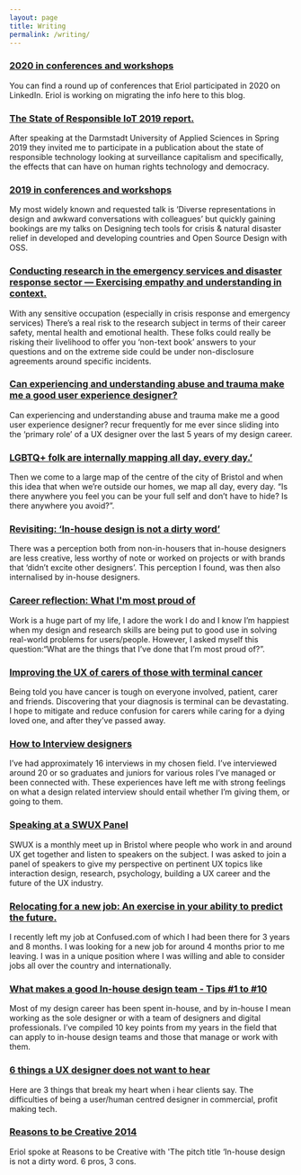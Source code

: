 ```yaml
---
layout: page
title: Writing
permalink: /writing/
---
```


### [2020 in conferences and workshops](https://erioldoesdesign.github.io/article/2021/02/06/2020-in-conferences-and-workshops.html)
You can find a round up of conferences that Eriol participated in 2020 on LinkedIn. Eriol is working on migrating the info here to this blog.


### [The State of Responsible IoT 2019 report.](https://erioldoesdesign.github.io/article/2020/05/30/The-State-of-Responsible-IoT-2019.html)
After speaking at the Darmstadt University of Applied Sciences in Spring 2019 they invited me to participate in a publication about the state of responsible technology looking at surveillance capitalism and specifically, the effects that can have on human rights technology and democracy.


### [2019 in conferences and workshops](https://erioldoesdesign.github.io/article/2020/03/30/2019-in-conferences-and-workshops.html)
My most widely known and requested talk is ‘Diverse representations in design and awkward conversations with colleagues’ but quickly gaining bookings are my talks on Designing tech tools for crisis & natural disaster relief in developed and developing countries and Open Source Design with OSS.


### [Conducting research in the emergency services and disaster response sector — Exercising empathy and understanding in context.](https://erioldoesdesign.github.io/article/2019/12/30/Conducting-research-in-the-emergency-services.html)
With any sensitive occupation (especially in crisis response and emergency services) There’s a real risk to the research subject in terms of their career safety, mental health and emotional health. These folks could really be risking their livelihood to offer you ‘non-text book’ answers to your questions and on the extreme side could be under non-disclosure agreements around specific incidents.


### [Can experiencing and understanding abuse and trauma make me a good user experience designer?](https://erioldoesdesign.github.io/article/2018/07/30/understanding-trauma-in-design.html)
Can experiencing and understanding abuse and trauma make me a good user experience designer? recur frequently for me ever since sliding into the ‘primary role’ of a UX designer over the last 5 years of my design career.


### [LGBTQ+ folk are internally mapping all day, every day.’](https://erioldoesdesign.github.io/article/2018/03/30/LGBTQ-mapping-every-day.html)
Then we come to a large map of the centre of the city of Bristol and when this idea that when we’re outside our homes, we map all day, every day. “Is there anywhere you feel you can be your full self and don’t have to hide? Is there anywhere you avoid?”.


### [Revisiting: ‘In-house design is not a dirty word’](https://erioldoesdesign.github.io/article/2018/01/30/revisiting-inhouse-design-is-not-a-dirty-word.html)
There was a perception both from non-in-housers that in-house designers are less creative, less worthy of note or worked on projects or with brands that ‘didn’t excite other designers’. This perception I found, was then also internalised by in-house designers.


### [Career reflection: What I'm most proud of](https://erioldoesdesign.github.io/article/2017/12/12/career-reflection.html)
Work is a huge part of my life, I adore the work I do and I know I’m happiest when my design and research skills are being put to good use in solving real-world problems for users/people. However, I asked myself this question:“What are the things that I’ve done that I’m most proud of?”.


### [Improving the UX of carers of those with terminal cancer](https://erioldoesdesign.github.io/article/2017/07/25/improving-the-UX-of-carers-for-those-with-terminal-cancer.html)
Being told you have cancer is tough on everyone involved, patient, carer and friends. Discovering that your diagnosis is terminal can be devastating. I hope to mitigate and reduce confusion for carers while caring for a dying loved one, and after they’ve passed away.


### [How to Interview designers](https://erioldoesdesign.github.io/article/2017/07/01/how-to-interview-designers.html)
I’ve had approximately 16 interviews in my chosen field. I’ve interviewed around 20 or so graduates and juniors for various roles I’ve managed or been connected with. These experiences have left me with strong feelings on what a design related interview should entail whether I’m giving them, or going to them.


### [Speaking at a SWUX Panel](https://erioldoesdesign.github.io/article/2016/05/01/Speaking-at-SWUX.html)
SWUX is a monthly meet up in Bristol where people who work in and around UX get together and listen to speakers on the subject. I was asked to join a panel of speakers to give my perspective on pertinent UX topics like interaction design, research, psychology, building a UX career and the future of the UX industry.


### [Relocating for a new job: An exercise in your ability to predict the future.](https://erioldoesdesign.github.io/article/2015/02/01/Relocating-for-a-new-job.html)
I recently left my job at Confused.com of which I had been there for 3 years and 8 months. I was looking for a new job for around 4 months prior to me leaving. I was in a unique position where I was willing and able to consider jobs all over the country and internationally.


### [What makes a good In-house design team - Tips #1 to #10](https://erioldoesdesign.github.io/article/2014/11/01/What-makes-a-good-In-house-design-team.html)
Most of my design career has been spent in-house, and by in-house I mean working as the sole designer or with a team of designers and digital professionals. I’ve compiled 10 key points from my years in the field that can apply to in-house design teams and those that manage or work with them.


### [6 things a UX designer does not want to hear](https://erioldoesdesign.github.io/article/2014/10/01/6-things-a-UX-designer-does-not-want-to-hear.html)
Here are 3 things that break my heart when i hear clients say. The difficulties of being a user/human centred designer in commercial, profit making tech.


### [Reasons to be Creative 2014](https://erioldoesdesign.github.io/article/2014/09/01/Reasons-to-be-Creative-2014.html)
Eriol spoke at Reasons to be Creative with 'The pitch title ‘In-house design is not a dirty word. 6 pros, 3 cons.
